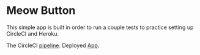 # Meow Button

This simple app is built in order to run a couple tests to practice setting up CircleCI and Heroku.

The CircleCI [pipeline](https://app.circleci.com/pipelines/github/joebumbulis/button_react_2).
Deployed [App](https://meow-button.herokuapp.com/).